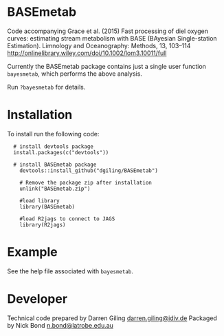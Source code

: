 <!-- README.md is generated from README.Rmd. Please edit that file -->
BASEmetab
=========

Code accompanying Grace et al. (2015) Fast processing of diel oxygen curves: estimating stream metabolism with BASE (BAyesian Single-station Estimation). Limnology and Oceanography: Methods, 13, 103–114 <http://onlinelibrary.wiley.com/doi/10.1002/lom3.10011/full>

Currently the BASEmetab package contains just a single user function `bayesmetab`, which performs the above analysis.

Run `?bayesmetab` for details.

Installation
============

To install run the following code:

      # install devtools package
      install.packages(c("devtools"))

      # install BASEmetab package
        devtools::install_github("dgiling/BASEmetab")

        # Remove the package zip after installation
        unlink("BASEmetab.zip")
        
        #load library
        library(BASEmetab)
        
        #load R2jags to connect to JAGS
        library(R2jags)

Example
=======

See the help file associated with `bayesmetab`.

Developer
=========

Technical code prepared by Darren Giling <darren.giling@idiv.de> Packaged by Nick Bond <n.bond@latrobe.edu.au>
